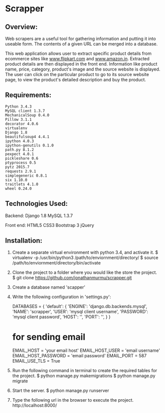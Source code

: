 Scrapper
===============================


Overview:
-------------------------------

Web scrapers are a useful tool for gathering information and putting it into useable form. The contents of a given URL can be merged into a database.

This web application allows user to extract specific product details from ecommerce sites like www.flipkart.com and www.amazon.in. Extracted product details are then displayed in the front end. Information like product name, price, category, product's image and the source website is displayed. The user can click on the particular product to go to its source website page, to view the product's detailed description and buy the product.


Requirements:
-------------------------------

	Python 3.4.3
	MySQL client 1.3.7
	MechanicalSoup 0.4.0
	Pillow 3.1.1
	decorator 4.0.6
	virtualenv
	Django 1.8
	beautifulsoup4 4.4.1
	ipython 4.0.3
	ipython-genutils 0.1.0
	path.py 8.1.2
	pexpect 4.0.1
	pickleshare 0.6
	ptyprocess 0.5
	pytz 2015.7
	requests 2.9.1
	simplegeneric 0.8.1
	six 1.10.0
	traitlets 4.1.0
	wheel 0.24.0


Technologies Used:
-------------------------------

Backend:
	Django 1.8
	MySQL 1.3.7

Front end:
	HTML5
	CSS3
	Bootstrap 3
	jQuery


Installation:
-------------------------------

1. Create a separate virtual environment with python 3.4, and activate it.
	$ virtualenv -p /usr/bin/python3 /path/to/enviornment/directory/
	$ source /path/to/enviornment/directory/bin/activate

2. Clone the project to a folder where you would like the store the project.
	$ git clone https://github.com/jonathanmurmu/scrapper.git

3. Create a database named 'scapper'

4. Write the following configuration in 'settings.py':
	
	DATABASES = {
    'default': {
        'ENGINE': 'django.db.backends.mysql',
        'NAME': 'scrapper',
        'USER': 'mysql client username',
        'PASSWORD': 'mysql client password',
        'HOST': '',
        'PORT': '',
    	}
	}

	# for sending email
	EMAIL_HOST = 'your email host'
	EMAIL_HOST_USER = 'email username'
	EMAIL_HOST_PASSWORD = 'email password'
	EMAIL_PORT = 587
	EMAIL_USE_TLS = True


5. Run the following command in terminal to create the required tables for the project.
	$ python manage.py makemigrations
	$ python manage.py migrate

6. Start the server.
	$ python manage.py runserver

7. Type the following url in the browser to execute the project.
	http://localhost:8000/
